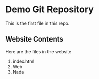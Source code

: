 # Demo Git Repository

This is the first file in this repo.

## Website Contents

Here are the files in the website

1. index.html
2. Web
3. Nada
